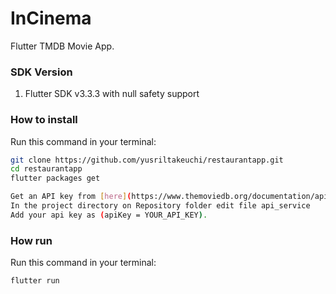 # InCinema
Flutter TMDB Movie App.

### SDK Version
1. Flutter SDK v3.3.3 with null safety support

### How to install

Run this command in your terminal:
```bash
git clone https://github.com/yusriltakeuchi/restaurantapp.git
cd restaurantapp
flutter packages get
```

```bash
Get an API key from [here](https://www.themoviedb.org/documentation/api)
In the project directory on Repository folder edit file api_service
Add your api key as (apiKey = YOUR_API_KEY).
```

### How run

Run this command in your terminal:
```bash
flutter run
```
